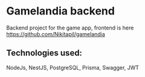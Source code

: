 # Gamelandia backend
 
 Backend project for the game app, frontend is here https://github.com/Nikitapil/gamelandia
 
## Technologies used: 
NodeJs, NestJS, PostgreSQL, Prisma, Swagger, JWT
